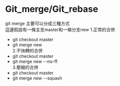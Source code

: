 # Git_merge/Git_rebase
git merge 主要可以分成三種方式<br>
這邊假設有一條主支master和一條分支new
1.正常的合併<br>
  - git checkout master <br>
  - git merge new <br>
2.不快轉的合併<br>
  - git checkout master<br>
  - git merge new --no-ff<br>
3.壓縮的合併<br>
  - git checkout master<br>
  - git merge new --squash<br>
  
